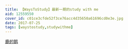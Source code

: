 ```yaml
---
title: 【WaysToStudy】最新一期的study with me
aid: 12559550
cover_id: c01ce3cfde52f3ce76acc4d35650a61696cd0e3e.jpg
date: 2017-07-25
tags: [waystostudy,studywithme]
---
```

[鹿的鹅](https://www.bilibili.com/video/av12559550?from=search&seid=14441158535449932766)

